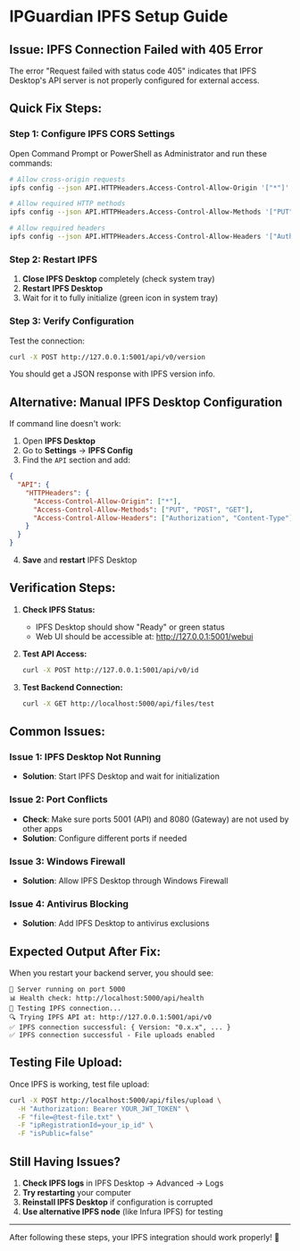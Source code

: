 # IPGuardian IPFS Setup Guide

## Issue: IPFS Connection Failed with 405 Error

The error "Request failed with status code 405" indicates that IPFS Desktop's API server is not properly configured for external access.

## Quick Fix Steps:

### Step 1: Configure IPFS CORS Settings

Open Command Prompt or PowerShell as Administrator and run these commands:

```bash
# Allow cross-origin requests
ipfs config --json API.HTTPHeaders.Access-Control-Allow-Origin '["*"]'

# Allow required HTTP methods
ipfs config --json API.HTTPHeaders.Access-Control-Allow-Methods '["PUT", "POST", "GET"]'

# Allow required headers
ipfs config --json API.HTTPHeaders.Access-Control-Allow-Headers '["Authorization", "Content-Type"]'
```

### Step 2: Restart IPFS

1. **Close IPFS Desktop** completely (check system tray)
2. **Restart IPFS Desktop**
3. Wait for it to fully initialize (green icon in system tray)

### Step 3: Verify Configuration

Test the connection:
```bash
curl -X POST http://127.0.0.1:5001/api/v0/version
```

You should get a JSON response with IPFS version info.

## Alternative: Manual IPFS Desktop Configuration

If command line doesn't work:

1. Open **IPFS Desktop**
2. Go to **Settings** → **IPFS Config**
3. Find the `API` section and add:
```json
{
  "API": {
    "HTTPHeaders": {
      "Access-Control-Allow-Origin": ["*"],
      "Access-Control-Allow-Methods": ["PUT", "POST", "GET"],
      "Access-Control-Allow-Headers": ["Authorization", "Content-Type"]
    }
  }
}
```
4. **Save** and **restart** IPFS Desktop

## Verification Steps:

1. **Check IPFS Status:**
   - IPFS Desktop should show "Ready" or green status
   - Web UI should be accessible at: http://127.0.0.1:5001/webui

2. **Test API Access:**
   ```bash
   curl -X POST http://127.0.0.1:5001/api/v0/id
   ```

3. **Test Backend Connection:**
   ```bash
   curl -X GET http://localhost:5000/api/files/test
   ```

## Common Issues:

### Issue 1: IPFS Desktop Not Running
- **Solution**: Start IPFS Desktop and wait for initialization

### Issue 2: Port Conflicts
- **Check**: Make sure ports 5001 (API) and 8080 (Gateway) are not used by other apps
- **Solution**: Configure different ports if needed

### Issue 3: Windows Firewall
- **Solution**: Allow IPFS Desktop through Windows Firewall

### Issue 4: Antivirus Blocking
- **Solution**: Add IPFS Desktop to antivirus exclusions

## Expected Output After Fix:

When you restart your backend server, you should see:
```
🚀 Server running on port 5000
📊 Health check: http://localhost:5000/api/health
🔄 Testing IPFS connection...
🔍 Trying IPFS API at: http://127.0.0.1:5001/api/v0
✅ IPFS connection successful: { Version: "0.x.x", ... }
✅ IPFS connection successful - File uploads enabled
```

## Testing File Upload:

Once IPFS is working, test file upload:
```bash
curl -X POST http://localhost:5000/api/files/upload \
  -H "Authorization: Bearer YOUR_JWT_TOKEN" \
  -F "file=@test-file.txt" \
  -F "ipRegistrationId=your_ip_id" \
  -F "isPublic=false"
```

## Still Having Issues?

1. **Check IPFS logs** in IPFS Desktop → Advanced → Logs
2. **Try restarting** your computer
3. **Reinstall IPFS Desktop** if configuration is corrupted
4. **Use alternative IPFS node** (like Infura IPFS) for testing

---

After following these steps, your IPFS integration should work properly! 🎉